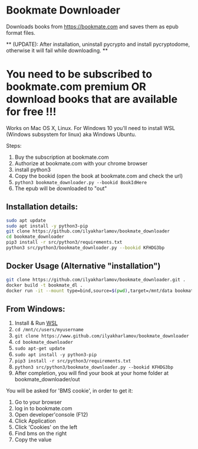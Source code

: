 # Bookmate Downloader
Downloads books from https://bookmate.com and saves them as epub format files.

** (UPDATE): After installation, uninstall pycrypto and install pycryptodome, otherwise it will fail while downloading. **

# You need to be subscribed to bookmate.com premium OR download books that are available for free !!!
Works on Mac OS X, Linux.
For Windows 10 you'll need to install WSL (Windows subsystem for linux) aka Windows Ubuntu.

Steps:
1. Buy the subscription at bookmate.com
2. Authorize at bookmate.com with your chrome browser
3. install python3
4. Copy the bookid (open the book at bookmate.com and check the url)
5. `python3 bookmate_downloader.py --bookid BookIdHere`
6. The epub will be downloaded to "out"

## Installation details:
```bash
sudo apt update
sudo apt install -y python3-pip
git clone https://github.com/ilyakharlamov/bookmate_downloader
cd bookmate_downloader
pip3 install -r src/python3/requirements.txt
python3 src/python3/bookmate_downloader.py --bookid KFHDG3bp
```
## Docker Usage (Alternative "installation")
```bash
git clone https://github.com/ilyakharlamov/bookmate_downloader.git .
docker build -t bookmate_dl .
docker run -it --mount type=bind,source=$(pwd),target=/mnt/data bookmate_dl --bookid KFHDG3bp --log DEBUG --outdir /mnt/data
```

## From Windows:
1. Install & Run [WSL](https://docs.microsoft.com/en-us/windows/wsl/install-win10)
2. ```cd /mnt/c/users/myusername```
3. ```git clone https://www.github.com/ilyakharlamov/bookmate_downloader```
4. ```cd bookmate_downloader```
5. ```sudo apt-get update```
6. ```sudo apt install -y python3-pip```
7. ```pip3 install -r src/python3/requirements.txt```
8. ```python3 src/python3/bookmate_downloader.py --bookid KFHDG3bp```
9. After completion, you will find your book at your home folder at bookmate_downloader/out


You will be asked for 'BMS cookie', in order to get it:
1. Go to your browser
2. log in to bookmate.com
3. Open developer'console (F12)
4. Click Application
5. Click 'Cookies' on the left
6. Find bms on the right 
7. Copy the value
